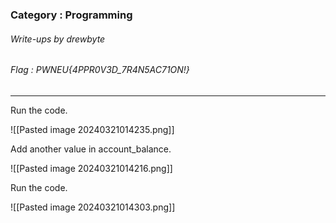 ### Category : Programming
###### Write-ups by drewbyte
###### Flag : PWNEU{4PPR0V3D_7R4N5AC71ON!}

---

Run the code.

![[Pasted image 20240321014235.png]]

Add another value in account_balance.

![[Pasted image 20240321014216.png]]

Run the code.

![[Pasted image 20240321014303.png]]